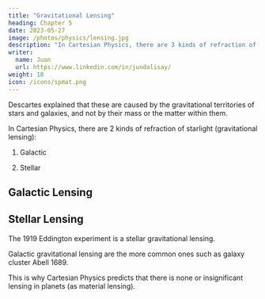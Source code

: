 ```yaml
---
title: "Gravitational Lensing"
heading: Chapter 5
date: 2023-05-27
image: /photos/physics/lensing.jpg
description: "In Cartesian Physics, there are 3 kinds of refraction of starlight (gravitational lensing)"
writer:
  name: Juan
  url: https://www.linkedin.com/in/jundalisay/
weight: 18
icon: /icons/spmat.png
---
```



<!-- The quanta of radiance is  -->

Descartes explained that these are caused by the gravitational territories of stars and galaxies, and not by their mass or the matter within them.



In Cartesian Physics, there are 2 kinds of refraction of starlight (gravitational lensing):

1. Galactic

2. Stellar
<!-- 3. Material -->


## Galactic Lensing 


## Stellar Lensing

The 1919 Eddington experiment is a stellar gravitational lensing.

Galactic gravitational lensing are the more common ones such as galaxy cluster Abell 1689.



This is why Cartesian Physics predicts that there is none or insignificant lensing in planets (as material lensing).
